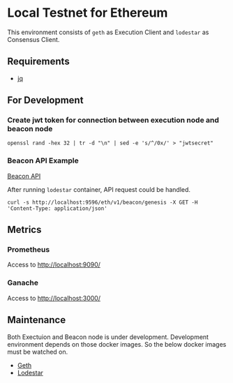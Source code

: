 # Local Testnet for Ethereum

This environment consists of `geth` as Execution Client and `lodestar` as Consensus Client.

## Requirements

- [jq](https://stedolan.github.io/jq/)

## For Development

### Create jwt token for connection between execution node and beacon node

```
openssl rand -hex 32 | tr -d "\n" | sed -e 's/^/0x/' > "jwtsecret"
```

### Beacon API Example

[Beacon API](https://ethereum.github.io/beacon-APIs/?urls.primaryName=v2.3.0)

After running `lodestar` container, API request could be handled.

```
curl -s http://localhost:9596/eth/v1/beacon/genesis -X GET -H 'Content-Type: application/json'
```

## Metrics

### Prometheus

Access to [http://localhost:9090/](http://localhost:9090/)

### Ganache

Access to [http://localhost:3000/](http://localhost:3000/)

## Maintenance

Both Exectuion and Beacon node is under development. Development environment depends on those docker images.
So the below docker images must be watched on.

- [Geth](https://hub.docker.com/r/ethereum/client-go/tags)
- [Lodestar](https://hub.docker.com/r/chainsafe/lodestar/tags)
